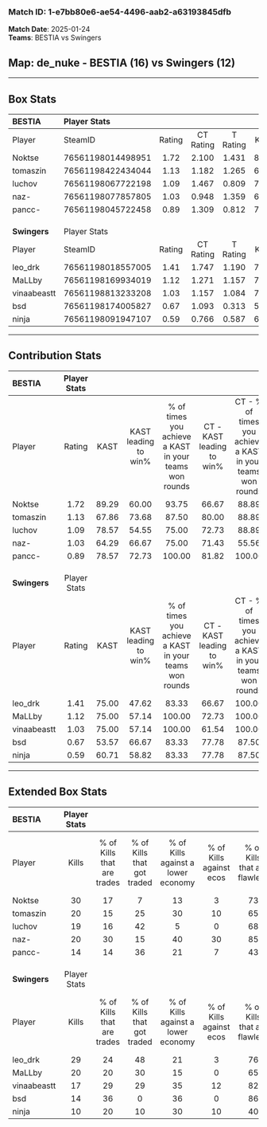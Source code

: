 ### Match ID: 1-e7bb80e6-ae54-4496-aab2-a63193845dfb  
**Match Date**: 2025-01-24  
**Teams**: BESTIA vs Swingers  

## **Map**: de_nuke - BESTIA (16) vs Swingers (12)  
---  

## Box Stats  

| **BESTIA**   | Player Stats      |        |           |          |       |       |       |         |        |      |     |
| :- | :- | :-: | :-: | :-: | :-: | :-: | :-: | :-: | :-: | :-: | :-: |
| Player       | SteamID           | Rating | CT Rating | T Rating | KAST  |  ADR  | Kills | Assists | Deaths | K/D  | HS% |
| Noktse       | 76561198014498951 |  1.72  |   2.100   |  1.431   | 89.29 | 98.5  |  30   |    4    |   13   | 2.31 | 33  |
| tomaszin     | 76561198422434044 |  1.13  |   1.182   |  1.265   | 67.86 | 89.5  |  20   |    9    |   19   | 1.05 | 65  |
| luchov       | 76561198067722198 |  1.09  |   1.467   |  0.809   | 78.57 | 61.0  |  19   |    5    |   18   | 1.06 | 68  |
| naz-         | 76561198077857805 |  1.03  |   0.948   |  1.359   | 64.29 | 75.3  |  20   |    2    |   19   | 1.05 | 55  |
| pancc-       | 76561198045722458 |  0.89  |   1.309   |  0.812   | 78.57 | 62.0  |  14   |    7    |   21   | 0.67 | 57  |
|              |                   |        |           |          |       |       |       |         |        |      |     |
|              |                   |        |           |          |       |       |       |         |        |      |     |
|              |                   |        |           |          |       |       |       |         |        |      |     |
| **Swingers** | Player Stats      |        |           |          |       |       |       |         |        |      |     |
| Player       | SteamID           | Rating | CT Rating | T Rating | KAST  |  ADR  | Kills | Assists | Deaths | K/D  | HS% |
| leo_drk      | 76561198018557005 |  1.41  |   1.747   |  1.190   | 75.00 | 102.4 |  29   |    5    |   23   | 1.26 | 62  |
| MaLLby       | 76561198169934019 |  1.12  |   1.271   |  1.157   | 75.00 | 83.1  |  20   |    8    |   21   | 0.95 | 55  |
| vinaabeastt  | 76561198813233208 |  1.03  |   1.157   |  1.084   | 75.00 | 71.1  |  17   |    8    |   19   | 0.89 | 35  |
| bsd          | 76561198174005827 |  0.67  |   1.093   |  0.313   | 53.57 | 47.7  |  14   |    3    |   20   | 0.70 | 28  |
| ninja        | 76561198091947107 |  0.59  |   0.766   |  0.587   | 60.71 | 46.1  |  10   |    2    |   20   | 0.50 | 40  |
---  

## Contribution Stats  

| **BESTIA**   | Player Stats |       |                      |                                                        |                           |                                                             |                          |                                                            |
| :- | :-: | :-: | :-: | :-: | :-: | :-: | :-: | :-: |
| Player       |    Rating    | KAST  | KAST leading to win% | % of times you achieve a KAST in your teams won rounds | CT - KAST leading to win% | CT - % of times you achieve a KAST in your teams won rounds | T - KAST leading to win% | T - % of times you achieve a KAST in your teams won rounds |
| Noktse       |     1.72     | 89.29 |        60.00         |                         93.75                          |           66.67           |                            88.89                            |          53.85           |                           100.00                           |
| tomaszin     |     1.13     | 67.86 |        73.68         |                         87.50                          |           80.00           |                            88.89                            |          66.67           |                           85.71                            |
| luchov       |     1.09     | 78.57 |        54.55         |                         75.00                          |           72.73           |                            88.89                            |          36.36           |                           57.14                            |
| naz-         |     1.03     | 64.29 |        66.67         |                         75.00                          |           71.43           |                            55.56                            |          63.64           |                           100.00                           |
| pancc-       |     0.89     | 78.57 |        72.73         |                         100.00                         |           81.82           |                           100.00                            |          63.64           |                           100.00                           |
|              |              |       |                      |                                                        |                           |                                                             |                          |                                                            |
|              |              |       |                      |                                                        |                           |                                                             |                          |                                                            |
|              |              |       |                      |                                                        |                           |                                                             |                          |                                                            |
| **Swingers** | Player Stats |       |                      |                                                        |                           |                                                             |                          |                                                            |
| Player       |    Rating    | KAST  | KAST leading to win% | % of times you achieve a KAST in your teams won rounds | CT - KAST leading to win% | CT - % of times you achieve a KAST in your teams won rounds | T - KAST leading to win% | T - % of times you achieve a KAST in your teams won rounds |
| leo_drk      |     1.41     | 75.00 |        47.62         |                         83.33                          |           66.67           |                           100.00                            |          22.22           |                           50.00                            |
| MaLLby       |     1.12     | 75.00 |        57.14         |                         100.00                         |           72.73           |                           100.00                            |          40.00           |                           100.00                           |
| vinaabeastt  |     1.03     | 75.00 |        57.14         |                         100.00                         |           61.54           |                           100.00                            |          50.00           |                           100.00                           |
| bsd          |     0.67     | 53.57 |        66.67         |                         83.33                          |           77.78           |                            87.50                            |          50.00           |                           75.00                            |
| ninja        |     0.59     | 60.71 |        58.82         |                         83.33                          |           77.78           |                            87.50                            |          37.50           |                           75.00                            |
---  

## Extended Box Stats  

| **BESTIA**   | Player Stats |                            |                            |                                    |                         |                              |                                 |        |                             |                                     |                          |                               |                            |
| :- | :-: | :-: | :-: | :-: | :-: | :-: | :-: | :-: | :-: | :-: | :-: | :-: | :-: |
| Player       |    Kills     | % of Kills that are trades | % of Kills that got traded | % of Kills against a lower economy | % of Kills against ecos | % of Kills that are flawless | % of Kills that are close duels | Deaths | % of Deaths that get traded | % of Deaths against a lower economy | % of Deaths against ecos | % of Deaths that are flawless | % of Deaths that are close |
| Noktse       |      30      |             17             |             7              |                 13                 |            3            |              73              |                7                |   13   |             23              |                  0                  |            0             |              100              |             8              |
| tomaszin     |      20      |             15             |             25             |                 30                 |           10            |              65              |                5                |   19   |             26              |                 16                  |            0             |              37               |             16             |
| luchov       |      19      |             16             |             42             |                 5                  |            0            |              68              |                5                |   18   |             11              |                 17                  |            0             |              94               |             0              |
| naz-         |      20      |             30             |             15             |                 40                 |           30            |              85              |                0                |   19   |             42              |                 16                  |            0             |              89               |             0              |
| pancc-       |      14      |             14             |             36             |                 21                 |            7            |              43              |               14                |   21   |             38              |                 10                  |            0             |              71               |             5              |
|              |              |                            |                            |                                    |                         |                              |                                 |        |                             |                                     |                          |                               |                            |
|              |              |                            |                            |                                    |                         |                              |                                 |        |                             |                                     |                          |                               |                            |
|              |              |                            |                            |                                    |                         |                              |                                 |        |                             |                                     |                          |                               |                            |
| **Swingers** | Player Stats |                            |                            |                                    |                         |                              |                                 |        |                             |                                     |                          |                               |                            |
| Player       |    Kills     | % of Kills that are trades | % of Kills that got traded | % of Kills against a lower economy | % of Kills against ecos | % of Kills that are flawless | % of Kills that are close duels | Deaths | % of Deaths that get traded | % of Deaths against a lower economy | % of Deaths against ecos | % of Deaths that are flawless | % of Deaths that are close |
| leo_drk      |      29      |             24             |             48             |                 21                 |            3            |              76              |                0                |   23   |             17              |                 17                  |            4             |              61               |             4              |
| MaLLby       |      20      |             20             |             30             |                 15                 |            0            |              65              |                5                |   21   |             24              |                 14                  |            5             |              62               |             10             |
| vinaabeastt  |      17      |             29             |             29             |                 35                 |           12            |              82              |               12                |   19   |             26              |                 16                  |            5             |              74               |             5              |
| bsd          |      14      |             36             |             0              |                 36                 |            0            |              86              |                7                |   20   |             20              |                 20                  |            5             |              90               |             10             |
| ninja        |      10      |             20             |             10             |                 30                 |           10            |              40              |               10                |   20   |             25              |                 10                  |            5             |              65               |             0              |
